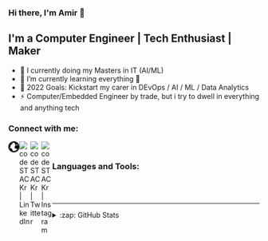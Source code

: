 ### Hi there, I'm Amir 👋 


## I'm a Computer Engineer | Tech Enthusiast | Maker

- 🔭 I currently doing my Masters in IT (AI/ML)
- 🌱 I’m currently learning everything 🤣
- 🥅 2022 Goals: Kickstart my carer in DEvOps / AI / ML / Data Analytics
- ⚡ Computer/Embedded Engineer by trade, but i try to dwell in everything and anything tech

### Connect with me:

[<img align="left" alt="codeSTACKr.com" width="22px" src="https://raw.githubusercontent.com/iconic/open-iconic/master/svg/globe.svg" />][website]
[<img align="left" alt="codeSTACKr | LinkedIn" width="22px" src="https://cdn.jsdelivr.net/npm/simple-icons@v3/icons/linkedin.svg" />][linkedin]
[<img align="left" alt="codeSTACKr | Twitter" width="22px" src="https://cdn.jsdelivr.net/npm/simple-icons@v3/icons/twitter.svg" />][twitter]
[<img align="left" alt="codeSTACKr | Instagram" width="22px" src="https://cdn.jsdelivr.net/npm/simple-icons@v3/icons/instagram.svg" />][instagram]

<br />

### Languages and Tools:


<br />
<br />

---

<details>
  <summary>:zap: GitHub Stats</summary>

  <img align="left" alt="Amir's GitHub Stats" src="https://github-readme-stats-amir-yusoff.vercel.app/api?username=amir-yusoff&show_icons=true&hide_border=true" />

</details>

[website]: https://amiryusoff.tech
[twitter]: https://twitter.com/amiryusoff_
[instagram]: https://instagram.com/amiryusoff_
[linkedin]: https://linkedin.com/in/amiryusoff
